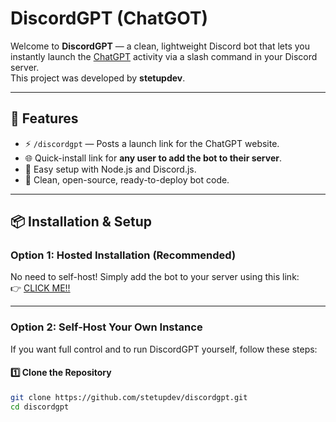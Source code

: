 # DiscordGPT (ChatGOT)

Welcome to **DiscordGPT** — a clean, lightweight Discord bot that lets you instantly launch the [ChatGPT](https://chatgpt.com) activity via a slash command in your Discord server.  
This project was developed by **stetupdev**.

---

## 📜 Features

- ⚡ `/discordgpt` — Posts a launch link for the ChatGPT website.
- 🌐 Quick-install link for **any user to add the bot to their server**.
- 💾 Easy setup with Node.js and Discord.js.
- 🎉 Clean, open-source, ready-to-deploy bot code.

---

## 📦 Installation & Setup

### Option 1: Hosted Installation (Recommended)  
No need to self-host! Simply add the bot to your server using this link:  
👉 [CLICK ME!!](https://link.tetdev.work.gd/9013db)

---

### Option 2: Self-Host Your Own Instance  

If you want full control and to run DiscordGPT yourself, follow these steps:

#### 1️⃣ Clone the Repository
```bash
git clone https://github.com/stetupdev/discordgpt.git
cd discordgpt
